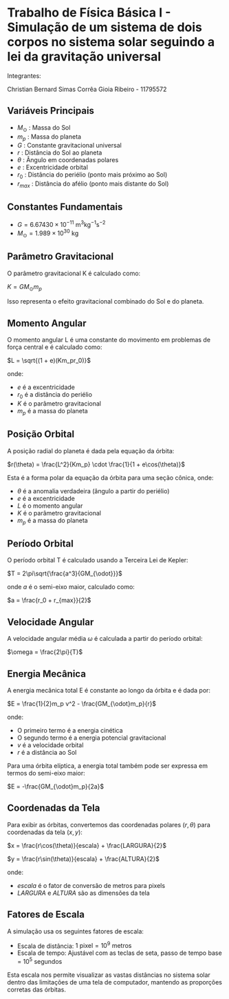 # Trabalho de Física Básica I - Simulação de um sistema de dois corpos no sistema solar seguindo a lei da gravitação universal 

Integrantes:

Christian Bernard Simas Corrêa Gioia Ribeiro - 11795572

## Variáveis Principais

- $M_{\odot}$ : Massa do Sol
- $m_p$ : Massa do planeta
- $G$ : Constante gravitacional universal
- $r$ : Distância do Sol ao planeta
- $\theta$ : Ângulo em coordenadas polares
- $e$ : Excentricidade orbital
- $r_0$ : Distância do periélio (ponto mais próximo ao Sol)
- $r_{max}$ : Distância do afélio (ponto mais distante do Sol)

## Constantes Fundamentais

- $G = 6.67430 \times 10^{-11} \text{ m}^3\text{kg}^{-1}\text{s}^{-2}$
- $M_{\odot} = 1.989 \times 10^{30} \text{ kg}$

## Parâmetro Gravitacional

O parâmetro gravitacional K é calculado como:

$K = GM_{\odot}m_p$

Isso representa o efeito gravitacional combinado do Sol e do planeta.

## Momento Angular

O momento angular L é uma constante do movimento em problemas de força central e é calculado como:

$L = \sqrt{(1 + e)(Km_pr_0)}$

onde:
- $e$ é a excentricidade
- $r_0$ é a distância do periélio
- $K$ é o parâmetro gravitacional
- $m_p$ é a massa do planeta

## Posição Orbital

A posição radial do planeta é dada pela equação da órbita:

$r(\theta) = \frac{L^2}{Km_p} \cdot \frac{1}{1 + e\cos(\theta)}$

Esta é a forma polar da equação da órbita para uma seção cônica, onde:
- $\theta$ é a anomalia verdadeira (ângulo a partir do periélio)
- $e$ é a excentricidade
- $L$ é o momento angular
- $K$ é o parâmetro gravitacional
- $m_p$ é a massa do planeta

## Período Orbital

O período orbital T é calculado usando a Terceira Lei de Kepler:

$T = 2\pi\sqrt{\frac{a^3}{GM_{\odot}}}$

onde $a$ é o semi-eixo maior, calculado como:

$a = \frac{r_0 + r_{max}}{2}$

## Velocidade Angular

A velocidade angular média $\omega$ é calculada a partir do período orbital:

$\omega = \frac{2\pi}{T}$

## Energia Mecânica

A energia mecânica total E é constante ao longo da órbita e é dada por:

$E = \frac{1}{2}m_p v^2 - \frac{GM_{\odot}m_p}{r}$

onde:
- O primeiro termo é a energia cinética
- O segundo termo é a energia potencial gravitacional
- $v$ é a velocidade orbital
- $r$ é a distância ao Sol

Para uma órbita elíptica, a energia total também pode ser expressa em termos do semi-eixo maior:

$E = -\frac{GM_{\odot}m_p}{2a}$

## Coordenadas da Tela

Para exibir as órbitas, convertemos das coordenadas polares $(r,\theta)$ para coordenadas da tela $(x,y)$:

$x = \frac{r\cos(\theta)}{escala} + \frac{LARGURA}{2}$

$y = \frac{r\sin(\theta)}{escala} + \frac{ALTURA}{2}$

onde:
- $escala$ é o fator de conversão de metros para pixels
- $LARGURA$ e $ALTURA$ são as dimensões da tela

## Fatores de Escala

A simulação usa os seguintes fatores de escala:
- Escala de distância: $1 \text{ pixel} = 10^9 \text{ metros}$
- Escala de tempo: Ajustável com as teclas de seta, passo de tempo base = $10^5 \text{ segundos}$

Esta escala nos permite visualizar as vastas distâncias no sistema solar dentro das limitações de uma tela de computador, mantendo as proporções corretas das órbitas.
